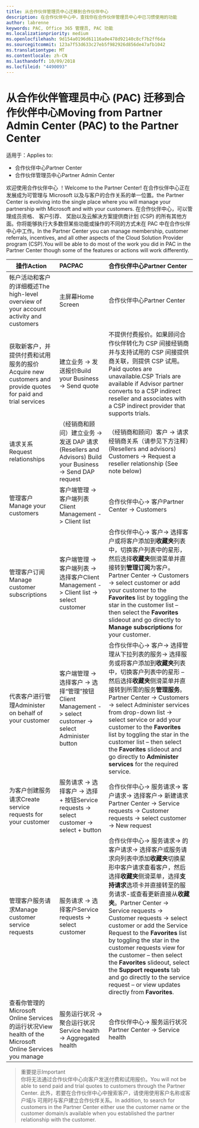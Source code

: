 ```yaml
---
title: 从合作伙伴管理员中心迁移到合作伙伴中心
description: 在合作伙伴中心中，查找你在合作伙伴管理员中心中已习惯使用的功能
author: labrenne
keywords: PAC, Office 365 管理员, PAC 功能
ms.localizationpriority: medium
ms.openlocfilehash: 9d154a0196d61116a0e478d92140c8cf7b2ff6da
ms.sourcegitcommit: 123a7f53d633c27eb5f982926d856de47afb1042
ms.translationtype: MT
ms.contentlocale: zh-CN
ms.lasthandoff: 10/09/2018
ms.locfileid: "4490093"
---
```

# <a name="moving-from-partner-admin-center-pac-to-the-partner-center"></a><span data-ttu-id="7a532-104">从合作伙伴管理员中心 (PAC) 迁移到合作伙伴中心</span><span class="sxs-lookup"><span data-stu-id="7a532-104">Moving from Partner Admin Center (PAC) to the Partner Center</span></span>

<span data-ttu-id="7a532-105">适用于：</span><span class="sxs-lookup"><span data-stu-id="7a532-105">Applies to:</span></span>
- <span data-ttu-id="7a532-106">合作伙伴中心</span><span class="sxs-lookup"><span data-stu-id="7a532-106">Partner Center</span></span>
- <span data-ttu-id="7a532-107">合作伙伴管理员中心</span><span class="sxs-lookup"><span data-stu-id="7a532-107">Partner Admin Center</span></span>

<span data-ttu-id="7a532-108">欢迎使用合作伙伴中心 ！</span><span class="sxs-lookup"><span data-stu-id="7a532-108">Welcome to the Partner Center!</span></span> <span data-ttu-id="7a532-109">在合作伙伴中心正在发展成为可管理与 Microsoft 以及与客户的合作关系的单一位置。</span><span class="sxs-lookup"><span data-stu-id="7a532-109">the Partner Center is evolving into the single place where you will manage your partnership with Microsoft and with your customers.</span></span> <span data-ttu-id="7a532-110">在合作伙伴中心，可以管理成员资格、 客户引荐、 奖励以及云解决方案提供商计划 (CSP) 的所有其他方面。你将能够执行大多数但某些功能或操作的不同的方式未在 PAC 中在合作伙伴中心中工作。</span><span class="sxs-lookup"><span data-stu-id="7a532-110">In the Partner Center you can manage membership, customer referrals, incentives, and all other aspects of the Cloud Solution Provider program (CSP).You will be able to do most of the work you did in PAC in the Partner Center though some of the features or actions will work differently.</span></span> 


|**<span data-ttu-id="7a532-111">操作</span><span class="sxs-lookup"><span data-stu-id="7a532-111">Action</span></span>**   |**<span data-ttu-id="7a532-112">PAC</span><span class="sxs-lookup"><span data-stu-id="7a532-112">PAC</span></span>**   |**<span data-ttu-id="7a532-113">合作伙伴中心</span><span class="sxs-lookup"><span data-stu-id="7a532-113">Partner Center</span></span>**   |
|--------------|:--------------|:---------------|
|<span data-ttu-id="7a532-114">帐户活动和客户的详细概述</span><span class="sxs-lookup"><span data-stu-id="7a532-114">The high-level overview of your account activity and customers</span></span>|<span data-ttu-id="7a532-115">主屏幕</span><span class="sxs-lookup"><span data-stu-id="7a532-115">Home Screen</span></span>|<span data-ttu-id="7a532-116">合作伙伴中心</span><span class="sxs-lookup"><span data-stu-id="7a532-116">Partner Center</span></span>|
|<span data-ttu-id="7a532-117">获取新客户，并提供付费和试用服务的报价</span><span class="sxs-lookup"><span data-stu-id="7a532-117">Acquire new customers and provide quotes for paid and trial services</span></span>|<span data-ttu-id="7a532-118">建立业务 -> 发送报价</span><span class="sxs-lookup"><span data-stu-id="7a532-118">Build your Business -> Send quote</span></span>|<span data-ttu-id="7a532-119">不提供付费报价。如果顾问合作伙伴转化为 CSP 间接经销商并与支持试用的 CSP 间接提供商关联，则提供 CSP 试用。</span><span class="sxs-lookup"><span data-stu-id="7a532-119">Paid quotes are unavailable.CSP Trials are available if Advisor partner converts to a CSP indirect reseller and associates with a CSP indirect provider that supports trials.</span></span> |
|<span data-ttu-id="7a532-120">请求关系</span><span class="sxs-lookup"><span data-stu-id="7a532-120">Request relationships</span></span>|<span data-ttu-id="7a532-121">（经销商和顾问）建立业务 -> 发送 DAP 请求</span><span class="sxs-lookup"><span data-stu-id="7a532-121">(Resellers and Advisors) Build your Business -> Send DAP request</span></span>|<span data-ttu-id="7a532-122">（经销商和顾问）客户 -> 请求经销商关系（请参见下方注释）</span><span class="sxs-lookup"><span data-stu-id="7a532-122">(Resellers and advisors) Customers -> Request a reseller relationship (See note below)</span></span>|
|<span data-ttu-id="7a532-123">管理客户</span><span class="sxs-lookup"><span data-stu-id="7a532-123">Manage your customers</span></span>|<span data-ttu-id="7a532-124">客户端管理 -> 客户端列表</span><span class="sxs-lookup"><span data-stu-id="7a532-124">Client Management -> Client list</span></span>|<span data-ttu-id="7a532-125">合作伙伴中心-> 客户</span><span class="sxs-lookup"><span data-stu-id="7a532-125">Partner Center -> Customers</span></span>|
|<span data-ttu-id="7a532-126">管理客户订阅</span><span class="sxs-lookup"><span data-stu-id="7a532-126">Manage customer subscriptions</span></span>|<span data-ttu-id="7a532-127">客户端管理 -> 客户端列表 -> 选择客户</span><span class="sxs-lookup"><span data-stu-id="7a532-127">Client Management -> Client list -> select customer</span></span>|<span data-ttu-id="7a532-128">合作伙伴中心-> 客户-> 选择客户或将客户添加到**收藏夹**列表中，切换客户列表中的星形，然后选择**收藏夹**侧滑菜单并直接转到**管理订阅**为客户。</span><span class="sxs-lookup"><span data-stu-id="7a532-128">Partner Center -> Customers -> select customer or add your customer to the **Favorites** list by toggling the star in the customer list – then select the **Favorites** slideout and go directly to **Manage subscriptions** for your customer.</span></span>|
|<span data-ttu-id="7a532-129">代表客户进行管理</span><span class="sxs-lookup"><span data-stu-id="7a532-129">Administer on behalf of your customer</span></span>|<span data-ttu-id="7a532-130">客户端管理 -> 选择客户 -> 选择“管理”按钮</span><span class="sxs-lookup"><span data-stu-id="7a532-130">Client Management -> select customer -> select Administer button</span></span>|<span data-ttu-id="7a532-131">合作伙伴中心-> 客户-> 选择管理从下拉列表的服务-> 选择服务或将客户添加到**收藏夹**列表中，切换客户列表中的星形 – 然后选择**收藏夹**侧滑菜单并直接转到所需的服务**管理服务**。</span><span class="sxs-lookup"><span data-stu-id="7a532-131">Partner Center -> Customers -> select Administer services from drop-down list -> select service or add your customer to the **Favorites** list by toggling the star in the customer list – then select the **Favorites** slideout and go directly to **Administer services** for the required service.</span></span>|
|<span data-ttu-id="7a532-132">为客户创建服务请求</span><span class="sxs-lookup"><span data-stu-id="7a532-132">Create service requests for your customer</span></span>|<span data-ttu-id="7a532-133">服务请求 -> 选择客户 -> 选择 + 按钮</span><span class="sxs-lookup"><span data-stu-id="7a532-133">Service requests -> select customer -> select + button</span></span> | <span data-ttu-id="7a532-134">合作伙伴中心-> 服务请求-> 客户请求-> 选择客户-> 新建请求</span><span class="sxs-lookup"><span data-stu-id="7a532-134">Partner Center -> Service requests -> Customer requests -> select customer -> New request</span></span>|
|<span data-ttu-id="7a532-135">管理客户服务请求</span><span class="sxs-lookup"><span data-stu-id="7a532-135">Manage customer service requests</span></span>| <span data-ttu-id="7a532-136">服务请求 -> 选择客户</span><span class="sxs-lookup"><span data-stu-id="7a532-136">Service requests -> select customer</span></span>|<span data-ttu-id="7a532-137">合作伙伴中心-> 服务请求-> 的客户请求-> 选择客户或服务请求向列表中添加**收藏夹**切换星形中客户请求查看客户，然后选择**收藏夹**侧滑菜单，选择**支持请求**选项卡并直接转至的服务请求-或查看更新直接从**收藏夹**。</span><span class="sxs-lookup"><span data-stu-id="7a532-137">Partner Center -> Service requests -> Customer requests -> select customer or add the Service Request to the **Favorites** list by toggling the star in the customer requests view for the customer – then select the **Favorites** slideout, select the **Support requests** tab and go directly to the service request – or view updates directly from **Favorites**.</span></span>|
|<span data-ttu-id="7a532-138">查看你管理的 Microsoft Online Services 的运行状况</span><span class="sxs-lookup"><span data-stu-id="7a532-138">View health of the Microsoft Online Services you manage</span></span>|<span data-ttu-id="7a532-139">服务运行状况 -> 聚合运行状况</span><span class="sxs-lookup"><span data-stu-id="7a532-139">Service health -> Aggregated health</span></span>|<span data-ttu-id="7a532-140">合作伙伴中心-> 服务运行状况</span><span class="sxs-lookup"><span data-stu-id="7a532-140">Partner Center -> Service health</span></span>|

><span data-ttu-id="7a532-141">重要提示</span><span class="sxs-lookup"><span data-stu-id="7a532-141">Important</span></span><br>
<span data-ttu-id="7a532-142">你将无法通过合作伙伴中心向客户发送付费和试用报价。</span><span class="sxs-lookup"><span data-stu-id="7a532-142">You will not be able to send paid and trial quotes to customers through the Partner Center.</span></span> <span data-ttu-id="7a532-143">此外，若要在合作伙伴中心中搜索客户，请使用使用客户名称或客户域/s 可用时与客户建立合作伙伴关系。</span><span class="sxs-lookup"><span data-stu-id="7a532-143">In addition, to search for customers in the Partner Center either use the customer name or the customer domain/s available when you established the partner relationship with the customer.</span></span>